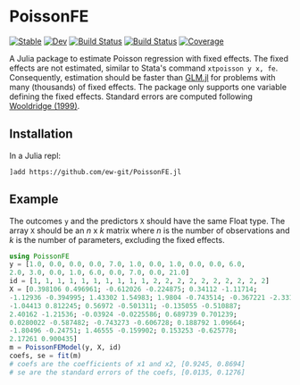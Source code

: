 # PoissonFE

[![Stable](https://img.shields.io/badge/docs-stable-blue.svg)](https://ew-git.github.io/PoissonFE.jl/stable)
[![Dev](https://img.shields.io/badge/docs-dev-blue.svg)](https://ew-git.github.io/PoissonFE.jl/dev)
[![Build Status](https://travis-ci.com/ew-git/PoissonFE.jl.svg?branch=master)](https://travis-ci.com/ew-git/PoissonFE.jl)
[![Build Status](https://ci.appveyor.com/api/projects/status/github/ew-git/PoissonFE.jl?svg=true)](https://ci.appveyor.com/project/ew-git/PoissonFE-jl)
[![Coverage](https://codecov.io/gh/ew-git/PoissonFE.jl/branch/master/graph/badge.svg)](https://codecov.io/gh/ew-git/PoissonFE.jl)

A Julia package to estimate Poisson regression with fixed effects. 
The fixed effects are not estimated, similar to Stata's command `xtpoisson y x, fe`. 
Consequently, estimation should be faster than [GLM.jl](https://github.com/JuliaStats/GLM.jl) for problems with many (thousands) of fixed effects. 
The package only supports one variable defining the fixed effects. 
Standard errors are computed following [Wooldridge (1999)](https://doi.org/10.1016/S0304-4076%2898%2900033-5).

## Installation

In a Julia repl:

```
]add https://github.com/ew-git/PoissonFE.jl
```

## Example

The outcomes `y` and the predictors `X` should have the same Float type. 
The array `X` should be an _n_ x _k_ matrix where _n_ is the number of observations 
and _k_ is the number of parameters, excluding the fixed effects. 

```julia
using PoissonFE
y = [1.0, 0.0, 0.0, 0.0, 7.0, 1.0, 0.0, 1.0, 0.0, 0.0, 6.0,
2.0, 3.0, 0.0, 1.0, 6.0, 0.0, 7.0, 0.0, 21.0]
id = [1, 1, 1, 1, 1, 1, 1, 1, 1, 1, 2, 2, 2, 2, 2, 2, 2, 2, 2, 2]
X = [0.398106 0.496961; -0.612026 -0.224875; 0.34112 -1.11714;
-1.12936 -0.394995; 1.43302 1.54983; 1.9804 -0.743514; -0.367221 -2.33171;
-1.04413 0.812245; 0.56972 -0.501311; -0.135055 -0.510887;
2.40162 -1.21536; -0.03924 -0.0225586; 0.689739 0.701239;
0.0280022 -0.587482; -0.743273 -0.606728; 0.188792 1.09664;
-1.80496 -0.24751; 1.46555 -0.159902; 0.153253 -0.625778;
2.17261 0.900435]
m = PoissonFEModel(y, X, id)
coefs, se = fit(m)
# coefs are the coefficients of x1 and x2, [0.9245, 0.8694]
# se are the standard errors of the coefs, [0.0135, 0.1276]
```
